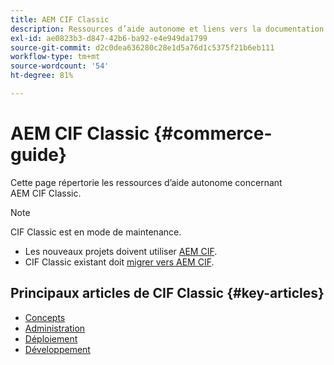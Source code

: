 ```yaml
---
title: AEM CIF Classic
description: Ressources d’aide autonome et liens vers la documentation de Adobe Experience Manager CIF Classic.
exl-id: ae0823b3-d847-42b6-ba92-e4e949da1799
source-git-commit: d2c0dea636280c28e1d5a76d1c5375f21b6eb111
workflow-type: tm+mt
source-wordcount: '54'
ht-degree: 81%

---
```



# AEM CIF Classic {#commerce-guide}

Cette page répertorie les ressources d’aide autonome concernant AEM CIF Classic.

>[!NOTE]
>
>CIF Classic est en mode de maintenance.
>
>* Les nouveaux projets doivent utiliser [AEM CIF](/help/commerce/cif/introduction.md).
>* CIF Classic existant doit [migrer vers AEM CIF](/help/commerce/cif/migration.md).

## Principaux articles de CIF Classic {#key-articles}

* [Concepts](administering/concepts.md)
* [Administration](administering/generic.md)
* [Déploiement](deploying/ecommerce.md)
* [Développement](developing/ecommerce.md)
